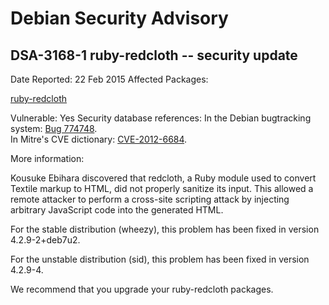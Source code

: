 
Debian Security Advisory
========================


DSA-3168-1 ruby-redcloth -- security update
-------------------------------------------



Date Reported:
22 Feb 2015
Affected Packages:

[ruby-redcloth](https://packages.debian.org/src:ruby-redcloth)

Vulnerable:
Yes
Security database references:
In the Debian bugtracking system: [Bug 774748](https://bugs.debian.org/cgi-bin/bugreport.cgi?bug=774748).  
In Mitre's CVE dictionary: [CVE-2012-6684](https://security-tracker.debian.org/tracker/CVE-2012-6684).  

More information:

Kousuke Ebihara discovered that redcloth, a Ruby module used to
convert Textile markup to HTML, did not properly sanitize its
input. This allowed a remote attacker to perform a cross-site
scripting attack by injecting arbitrary JavaScript code into the
generated HTML.


For the stable distribution (wheezy), this problem has been fixed in
version 4.2.9-2+deb7u2.


For the unstable distribution (sid), this problem has been fixed in
version 4.2.9-4.


We recommend that you upgrade your ruby-redcloth packages.





